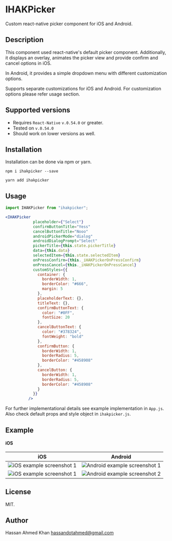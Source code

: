 # IHAKPicker
Custom react-native picker component for iOS and Android.

## Description
This component used react-native's default picker component. 
Additionally, it displays an overlay, animates the picker view and provide confirm and cancel options in iOS. 

In Android, it provides a simple dropdown menu with different customization options.

Supports separate customizations for iOS and Android. For customization options please refer usage section.

## Supported versions
- Requires ```React-Native``` ```v.0.54.0``` or greater.
- Tested on ```v.0.54.0```
- Should work on lower versions as well.

## Installation
Installation can be done via npm or yarn.

```shell
npm i ihakpicker --save
```

```shell
yarn add ihakpicker
```

## Usage
```js
import IHAKPicker from "ihakpicker";
```

```jsx
<IHAKPicker
            placeholder={"Select"}
            confirmButtonTitle="Yess"
            cancelButtonTitle="Nooo"
            androidPickerMode="dialog"
            androidDialogPrompt="Select"
            pickerTitle={this.state.pickerTitle}
            data={this.data}
            selectedItem={this.state.selectedItem}
            onPressConfirm={this._iHAKPickerOnPressConfirm}
            onPressCancel={this._iHAKPickerOnPressCancel}
            customStyles={{
              container: {
                borderWidth: 1,
                borderColor: "#666",
                margin: 5
              },
              placeholderText: {},
              titleText: {},
              confirmButtonText: {
                color: "#0FF",
                fontSize: 20
              },
              cancelButtonText: {
                color: "#378324",
                fontWeight: "bold"
              },
              confirmButton: {
                borderWidth: 1,
                borderRadius: 5,
                borderColor: "#458908"
              },
              cancelButton: {
                borderWidth: 1,
                borderRadius: 5,
                borderColor: "#458908"
              }
            }}
          />
```

For further implementational details see example implementation in ```App.js```. Also check default props and style object in 
```ihakpicker.js```.

## Example
#### iOS

| iOS | Android |
|---|---|
| ![iOS example screenshot 1](https://github.com/ihak/IHAKPicker/blob/master/ios_1.png) | ![Android example screenshot 1](https://github.com/ihak/IHAKPicker/blob/master/android_1.png) |
|![iOS example screenshot 1](https://github.com/ihak/IHAKPicker/blob/master/ios_2.png) | ![Android example screenshot 2](https://github.com/ihak/IHAKPicker/blob/master/android_2.png) |

## License
MIT.

## Author
Hassan Ahmed Khan <hassandotahmed@gmail.com>
